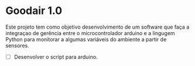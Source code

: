 # Goodair 1.0
Este projeto tem como objetivo desenvolvimento de um software que faça a integraçao de gerência entre
o microcontrolador arduino e a lingugem Python para monitorar a algumas variáveis do ambiente a partir de sensores.

- [ ] Desenvolver o script para arduino.

